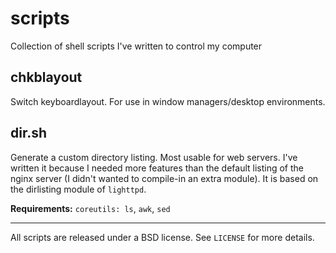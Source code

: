 scripts
=======

Collection of shell scripts I've written to control my computer

chkblayout
----------
Switch keyboardlayout. For use in window managers/desktop environments.

dir.sh
------
Generate a custom directory listing. Most usable for web servers. I've written
it because I needed more features than the default listing of the nginx server
(I didn't wanted to compile-in an extra module). It is based on the dirlisting
module of `lighttpd`.

__Requirements:__ `coreutils: ls`, `awk`, `sed`

- - -
All scripts are released under a BSD license. See `LICENSE` for more details.
